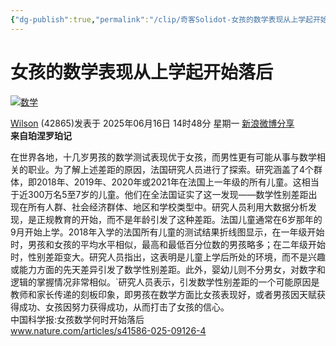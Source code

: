 ```yaml
---
{"dg-publish":true,"permalink":"/clip/奇客Solidot-女孩的数学表现从上学起开始落后/","title":"奇客Solidot 女孩的数学表现从上学起开始落后","created":"2025-06-21T17:59:43.570+08:00"}
---
```


# 女孩的数学表现从上学起开始落后

[![数学](https://icon.solidot.org/images/topics/topicmath.png?123)](https://www.solidot.org/search?tid=41 "数学")

[Wilson](https://www.solidot.org/~Wilson) (42865)发表于 2025年06月16日 14时48分 星期一 [新浪微博分享](https://service.weibo.com/share/share.php?url=//www.solidot.org/story?sid=81564&appkey=1370085986&title=%E5%A5%B3%E5%AD%A9%E7%9A%84%E6%95%B0%E5%AD%A6%E8%A1%A8%E7%8E%B0%E4%BB%8E%E4%B8%8A%E5%AD%A6%E8%B5%B7%E5%BC%80%E5%A7%8B%E8%90%BD%E5%90%8E "新浪微博分享")  
**来自珀涅罗珀记**

在世界各地，十几岁男孩的数学测试表现优于女孩，而男性更有可能从事与数学相关的职业。为了解上述差距的原因，法国研究人员进行了探索。研究涵盖了4个群体，即2018年、2019年、2020年或2021年在法国上一年级的所有儿童。这相当于近300万名5至7岁的儿童。他们在全法国证实了这一发现——数学性别差距出现在所有人群、社会经济群体、地区和学校类型中。研究人员利用大数据分析发现，是正规教育的开始，而不是年龄引发了这种差距。法国儿童通常在6岁那年的9月开始上学。2018年入学的法国所有儿童的测试结果折线图显示，在一年级开始时，男孩和女孩的平均水平相似，最高和最低百分位数的男孩略多；在二年级开始时，性别差距变大。研究人员指出，这表明是儿童上学后所处的环境，而不是兴趣或能力方面的先天差异引发了数学性别差距。此外，婴幼儿则不分男女，对数字和逻辑的掌握情况非常相似。\`研究人员表示，引发数学性别差距的一个可能原因是教师和家长传递的刻板印象，即男孩在数学方面比女孩表现好，或者男孩因天赋获得成功、女孩因努力获得成功，从而打击了女孩的信心。  
中国科学报:女孩数学何时开始落后  
www.nature.com/articles/s41586-025-09126-4